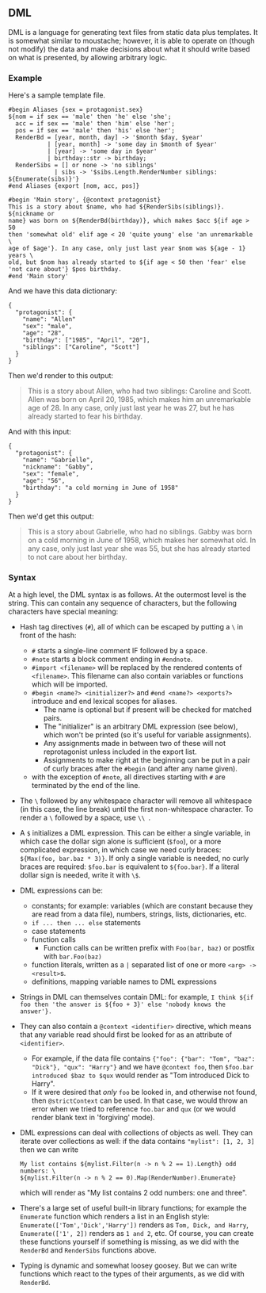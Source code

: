 ## DML

DML is a language for generating text files from static data plus templates. It is somewhat similar to moustache; however, it is able to operate on (though not modify) the data and make decisions about what it should write based on what is presented, by allowing arbitrary logic.

### Example

Here's a sample template file.

```
#begin Aliases {sex = protagonist.sex}
${nom = if sex == 'male' then 'he' else 'she';
  acc = if sex == 'male' then 'him' else 'her';
  pos = if sex == 'male' then 'his' else 'her';
  RenderBd = [year, month, day] -> '$month $day, $year'
           | [year, month] -> 'some day in $month of $year'
           | [year] -> 'some day in $year'
           | birthday::str -> birthday;
  RenderSibs = [] or none -> 'no siblings'
             | sibs -> '$sibs.Length.RenderNumber siblings: ${Enumerate(sibs)}'}
#end Aliases {export [nom, acc, pos]}

#begin 'Main story', {@context protagonist}
This is a story about $name, who had ${RenderSibs(siblings)}. ${nickname or
name} was born on ${RenderBd(birthday)}, which makes $acc ${if age > 50
then 'somewhat old' elif age < 20 'quite young' else 'an unremarkable \
age of $age'}. In any case, only just last year $nom was ${age - 1} years \
old, but $nom has already started to ${if age < 50 then 'fear' else
'not care about'} $pos birthday.
#end 'Main story'
```

And we have this data dictionary:

```
{
  "protagonist": {
    "name": "Allen"
    "sex": "male",
    "age": "28",
    "birthday": ["1985", "April", "20"],
    "siblings": ["Caroline", "Scott"]
  }
}
```

Then we'd render to this output:

> This is a story about Allen, who had two siblings: Caroline and Scott. Allen was born on April 20, 1985, which makes him an unremarkable age of 28. In any case, only just last year he was 27, but he has already started to fear his birthday.

And with this input:

```
{
  "protagonist": {
    "name": "Gabrielle",
    "nickname": "Gabby",
    "sex": "female",
    "age": "56",
    "birthday": "a cold morning in June of 1958"
  }
}
```

Then we'd get this output:

> This is a story about Gabrielle, who had no siblings. Gabby was born on a cold morning in June of 1958, which makes her somewhat old. In any case, only just last year she was 55, but she has already started to not care about her birthday.

### Syntax

At a high level, the DML syntax is as follows. At the outermost level is the string. This can contain any sequence of characters, but the following characters have special meaning:

* Hash tag directives (`#`), all of which can be escaped by putting a `\` in front of the hash:
  * `#` starts a single-line comment IF followed by a space.
  * `#note` starts a block comment ending in `#endnote`.
  * `#import <filename>` will be replaced by the rendered contents of `<filename>`. This filename can also contain variables or functions which will be imported.
  * `#begin <name?> <initializer?>` and `#end <name?> <exports?>` introduce and end lexical scopes for aliases.
    * The name is optional but if present will be checked for matched pairs.
    * The "initializer" is an arbitrary DML expression (see below), which won't be printed (so it's useful for variable assignments).
    * Any assignments made in between two of these will not reprotagonist unless included in the export list.
    * Assignments to make right at the beginning can be put in a pair of curly braces after the `#begin` (and after any name given).
  * with the exception of `#note`, all directives starting with `#` are terminated by the end of the line.
* The `\` followed by any whitespace character will remove all whitespace (in this case, the line break) until the first non-whitespace character. To render a `\` followed by a space, use `\\ `.
* A `$` initializes a DML expression. This can be either a single variable, in which case the dollar sign alone is sufficient (`$foo`), or a more complicated expression, in which case we need curly braces: `${Max(foo, bar.baz * 3)}`. If only a single variable is needed, no curly braces are required: `$foo.bar` is equivalent to `${foo.bar}`. If a literal dollar sign is needed, write it with `\$`.
* DML expressions can be:
  * constants; for example: variables (which are constant because they are read from a data file), numbers, strings, lists, dictionaries, etc.
  * `if ... then ... else` statements
  * case statements
  * function calls
    * Function calls can be written prefix with `Foo(bar, baz)` or postfix with `bar.Foo(baz)`
  * function literals, written as a `|` separated list of one or more `<arg> -> <result>`s.
  * definitions, mapping variable names to DML expressions
* Strings in DML can themselves contain DML: for example, `I think ${if foo then 'the answer is ${foo + 3}' else 'nobody knows the answer'}.`
* They can also contain a `@context <identifier>` directive, which means that any variable read should first be looked for as an attribute of `<identifier>`.
  * For example, if the data file contains `{"foo": {"bar": "Tom", "baz": "Dick"}, "qux": "Harry"}` and we have `@context foo`, then `$foo.bar introduced $baz to $qux` would render as "Tom introduced Dick to Harry".
  * If it were desired that *only* `foo` be looked in, and otherwise not found, then `@strictContext` can be used. In that case, we would throw an error when we tried to reference `foo.bar` and `qux` (or we would render blank text in 'forgiving' mode).
* DML expressions can deal with collections of objects as well. They can iterate over collections as well: if the data contains `"mylist": [1, 2, 3]` then we can write

    ```
    My list contains ${mylist.Filter(n -> n % 2 == 1).Length} odd numbers: \
    ${mylist.Filter(n -> n % 2 == 0).Map(RenderNumber).Enumerate}
    ```
  which will render as "My list contains 2 odd numbers: one and three".
* There's a large set of useful built-in library functions; for example the `Enumerate` function which renders a list in an English style: `Enumerate(['Tom','Dick','Harry'])` renders as `Tom, Dick, and Harry`, `Enumerate(['1', 2])` renders as `1 and 2`, etc. Of course, you can create these functions yourself if something is missing, as we did with the `RenderBd` and `RenderSibs` functions above.
* Typing is dynamic and somewhat loosey goosey. But we can write functions which react to the types of their arguments, as we did with `RenderBd`.

